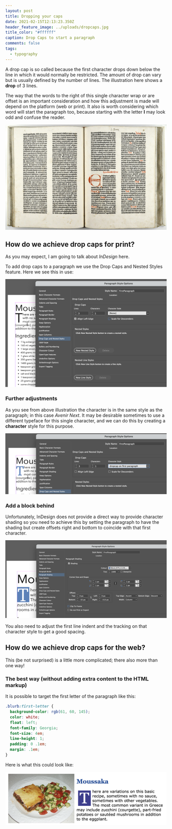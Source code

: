 ```yaml
---
layout: post
title: Dropping your caps
date: 2021-02-15T12:13:23.350Z
header_feature_image: ../uploads/dropcaps.jpg
title_color: "#ffffff"
caption: Drop Caps to start a paragraph
comments: false
tags:
  - typography
---
```

A drop cap is so called because the first character drops down below the line in which it would normally be restricted. The amount of drop can vary but is usually defined by the number of lines. The illustration here shows a **drop** of 3 lines.

The way that the words to the right of this single character wrap or are offset is an important consideration and how this adjustment is made will depend on the platform (web or print). It also is worth considering which word will start the paragraph too, because starting with the letter **I** may look odd and confuse the reader.

![This spread from the Gutenberg Bible shows how the first letter was often used as a decorative feature](../uploads/24134193058_68c7ee9cc2_o.jpg "Gutenberg Bible")

## How do we achieve drop caps for print?

As you may expect, I am going to talk about *InDesign* here.

To add drop caps to a paragraph we use the Drop Caps and Nested Styles feature. Here we see this in use:

![Here we see a drop cap setting of one character but dropped by 3 lines.](../uploads/dropcapsindesign.png "InDesign drop caps")

### Further adjustments

As you see from above illustration the character is in the same style as the paragraph; in this case *Avenir Next*. It may be desirable sometimes to use a different typeface for this single character, and we can do this by creating a **character** style for this purpose.

![Drop caps using a special character style. With added colour.](../uploads/dropcapsindesign2.png "Drop caps character")

### Add a block behind

Unfortunately, InDesign does not provide a direct way to provide character shading so you need to achieve this by setting the paragraph to have the shading but create offsets right and bottom to coincide with that first character.

![Using the paragraph shading and then setting offsets](../uploads/dropcapsindesign3.png "Getting the block under the drop caps.")

You also need to adjust the first line indent and the tracking on that character style to get a good spacing.

## How do we achieve drop caps for the web?

This (be not surprised) is a little more complicated; there also more than one way!

### The best way (without adding extra content to the HTML markup)

It is possible to target the first letter of the paragraph like this:

```css
.blurb:first-letter {
  background-color: rgb(61, 60, 145);
  color: white;
  float: left;
  font-family: Georgia;
  font-size: 4em;
  line-height: 1;
  padding: 0 .1em;
  margin: .1em;
}
```

Here is what this could look like:

![Drop caps on the paragraph using CSS](../uploads/dropcaps4web.png "CSS for drop caps")